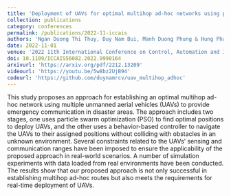 ```yaml
---
title: 'Deployment of UAVs for optimal multihop ad-hoc networks using particle swarm optimization and behavior-based control'
collection: publications
category: conferences
permalink: /publications/2022-11-iccais
authors: 'Ngan Duong Thi Thuy, Duy Nam Bui, Manh Duong Phung & Hung Pham Duy'
date: 2022-11-01
venue: '2022 11th International Conference on Control, Automation and Information Sciences (ICCAIS)'
doi: 10.1109/ICCAIS56082.2022.9990164
arxivurl: 'https://arxiv.org/pdf/2212.13209'
videourl: 'https://youtu.be/5w8bz2UjB94'
codeurl: 'https://github.com/duynamrcv/uav_multihop_adhoc'
---
```


This study proposes an approach for establishing an optimal multihop ad-hoc network using multiple unmanned aerial vehicles (UAVs) to provide emergency communication in disaster areas. The approach includes two stages, one uses particle swarm optimization (PSO) to find optimal positions to deploy UAVs, and the other uses a behavior-based controller to navigate the UAVs to their assigned positions without colliding with obstacles in an unknown environment. Several constraints related to the UAVs’ sensing and communication ranges have been imposed to ensure the applicability of the proposed approach in real-world scenarios. A number of simulation experiments with data loaded from real environments have been conducted. The results show that our proposed approach is not only successful in establishing multihop ad-hoc routes but also meets the requirements for real-time deployment of UAVs.
